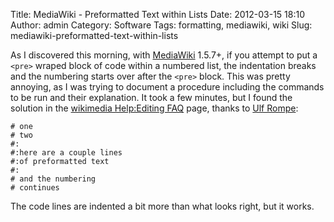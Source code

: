 Title: MediaWiki - Preformatted Text within Lists
Date: 2012-03-15 18:10
Author: admin
Category: Software
Tags: formatting, mediawiki, wiki
Slug: mediawiki-preformatted-text-within-lists

As I discovered this morning, with [MediaWiki](http://www.mediawiki.org)
1.5.7+, if you attempt to put a `<pre>` wraped block of code within a
numbered list, the indentation breaks and the numbering starts over
after the `<pre>` block. This was pretty annoying, as I was trying to
document a procedure including the commands to be run and their
explanation. It took a few minutes, but I found the solution in the
[wikimedia Help:Editing
FAQ](http://meta.wikimedia.org/wiki/Help:Editing_FAQ#Q:_Can_I_put_preformatted_text_inside_a_numbered_list.3F)
page, thanks to [Ulf Rompe](http://meta.wikimedia.org/wiki/User:Rompe):

~~~~{.text}
# one
# two
#:
#:here are a couple lines
#:of preformatted text
#:
# and the numbering
# continues
~~~~

The code lines are indented a bit more than what looks right, but it
works.
